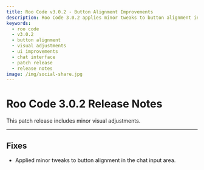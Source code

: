 ```yaml
---
title: Roo Code v3.0.2 - Button Alignment Improvements
description: Roo Code 3.0.2 applies minor tweaks to button alignment in the chat input area for better visual consistency and user interface polish.
keywords:
  - roo code
  - v3.0.2
  - button alignment
  - visual adjustments
  - ui improvements
  - chat interface
  - patch release
  - release notes
image: /img/social-share.jpg
---
```


# Roo Code 3.0.2 Release Notes

This patch release includes minor visual adjustments.

---

## Fixes

*   Applied minor tweaks to button alignment in the chat input area.